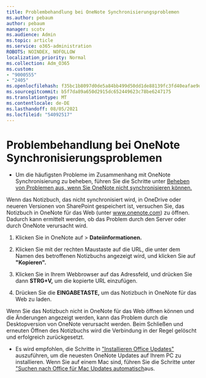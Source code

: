 ```yaml
---
title: Problembehandlung bei OneNote Synchronisierungsproblemen
ms.author: pebaum
author: pebaum
manager: scotv
ms.audience: Admin
ms.topic: article
ms.service: o365-administration
ROBOTS: NOINDEX, NOFOLLOW
localization_priority: Normal
ms.collection: Adm_O365
ms.custom:
- "9000555"
- "2405"
ms.openlocfilehash: f35bc1b8097d0de5a84bb499d50dd1de88139fc3fd40eafae9d3f4ad17d84d2a
ms.sourcegitcommit: b5f7da89a650d2915dc652449623c78be6247175
ms.translationtype: MT
ms.contentlocale: de-DE
ms.lasthandoff: 08/05/2021
ms.locfileid: "54092517"
---
```

# <a name="troubleshoot-onenote-sync-issues"></a>Problembehandlung bei OneNote Synchronisierungsproblemen

* Um die häufigsten Probleme im Zusammenhang mit OneNote Synchronisierung zu beheben, führen Sie die Schritte unter [Beheben von Problemen aus, wenn Sie OneNote nicht synchronisieren können.](https://support.office.com/article/Fix-issues-when-you-can-t-sync-OneNote-299495ef-66d1-448f-90c1-b785a6968d45)

Wenn das Notizbuch, das nicht synchronisiert wird, in OneDrive oder neueren Versionen von SharePoint gespeichert ist, versuchen Sie, das Notizbuch in OneNote für das Web (unter www.onenote.com) zu öffnen. Dadurch kann ermittelt werden, ob das Problem durch den Server oder durch OneNote verursacht wird.

1. Klicken Sie in OneNote auf  >  **Dateiinformationen.**

2. Klicken Sie mit der rechten Maustaste auf die URL, die unter dem Namen des betroffenen Notizbuchs angezeigt wird, und klicken Sie auf **"Kopieren".**

3. Klicken Sie in Ihrem Webbrowser auf das Adressfeld, und drücken Sie dann **STRG+V,** um die kopierte URL einzufügen.

4. Drücken Sie die **EINGABETASTE,** um das Notizbuch in OneNote für das Web zu laden.

Wenn Sie das Notizbuch nicht in OneNote für das Web öffnen können und die Änderungen angezeigt werden, kann das Problem durch die Desktopversion von OneNote verursacht werden. Beim Schließen und erneuten Öffnen des Notizbuchs wird die Verbindung in der Regel gelöscht und erfolgreich zurückgesetzt.

* Es wird empfohlen, die Schritte in ["Installieren Office Updates"](https://support.office.com/article/Install-Office-updates-2ab296f3-7f03-43a2-8e50-46de917611c5) auszuführen, um die neuesten OneNote Updates auf Ihrem PC zu installieren. Wenn Sie auf einem Mac sind, führen Sie die Schritte unter ["Suchen nach Office für Mac Updates automatisch](https://support.office.com/article/update-office-for-mac-automatically-bfd1e497-c24d-4754-92ab-910a4074d7c1)aus.